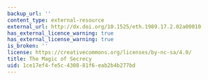 ```yaml
---
backup_url: ''
content_type: external-resource
external_url: http://dx.doi.org/10.1525/eth.1989.17.2.02a00010
has_external_licence_warning: true
has_external_license_warning: true
is_broken: ''
license: https://creativecommons.org/licenses/by-nc-sa/4.0/
title: The Magic of Secrecy
uid: 1ce17ef4-fe5c-4308-81f6-eab2b4b277bd
---
```

